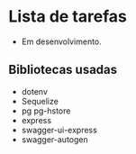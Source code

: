# Lista de tarefas
- Em desenvolvimento.


## Bibliotecas usadas
- dotenv
- Sequelize
- pg pg-hstore
- express
- swagger-ui-express
- swagger-autogen